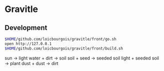 # Gravitle


## Development
```sh
$HOME/github.com/loicbourgois/gravitle/front/go.sh
open http://127.0.0.1
$HOME/github.com/loicbourgois/gravitle/front/build.sh
```


sun -> light 
water + dirt -> soil
soil + seed -> seeded soil
light + seeded soil -> plant
dust + dust -> dirt 